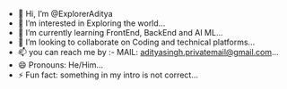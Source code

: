 - 👋 Hi, I’m @ExplorerAditya
- 👀 I’m interested in Exploring the world...
- 🌱 I’m currently learning FrontEnd, BackEnd and AI ML...
- 💞️ I’m looking to collaborate on  Coding and technical platforms...
- 📫 you can reach me by :- MAIL: adityasingh.privatemail@gmail.com...
- 😄 Pronouns: He/Him...
- ⚡ Fun fact: something in my intro is not correct...

<!---
ExplorerAditya/ExplorerAditya is a ✨ special ✨ repository because its `README.md` (this file) appears on your GitHub profile.
You can click the Preview link to take a look at your changes.
--->

